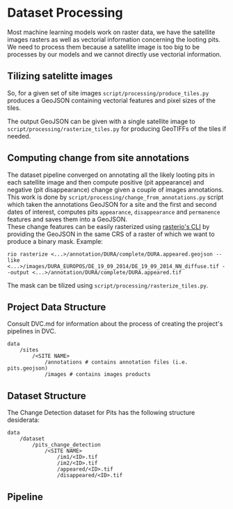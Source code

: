 # Dataset Processing
Most machine learning models work on raster data, we have the satellite images rasters as well as vectorial information concerning the looting pits.  
We need to process them because a satellite image is too big to be processes by our models and we cannot directly use vectorial information.

## Tilizing satelitte images

So, for a given set of site images `script/processing/produce_tiles.py` produces a GeoJSON containing vectorial features and pixel sizes of the tiles.

The output GeoJSON can be given with a single satellite image to `script/processing/rasterize_tiles.py` for producing GeoTIFFs of the tiles if needed.

## Computing change from site annotations

The dataset pipeline converged on annotating all the likely looting pits in each satellite image and then compute positive (pit appearance) and negative (pit disappearance) change given a couple of images annotations.
This work is done by `script/processing/change_from_annotations.py` script which taken the annotations GeoJSON for a site and the first and second dates of interest, computes pits `appearance`, `disappearance` and `permanence` features and saves them into a GeoJSON.  
These change features can be easily rasterized using [rasterio's CLI](https://rasterio.readthedocs.io/en/latest/cli.html) by providing the GeoJSON in the same CRS of a raster of which we want to produce a binary mask.
Example:
```
rio rasterize <...>/annotation/DURA/complete/DURA.appeared.geojson --like <...>/images/DURA_EUROPOS/DE_19_09_2014/DE_19_09_2014_NN_diffuse.tif --output <...>/annotation/DURA/complete/DURA.appeared.tif
```
The mask can be tilized using `script/processing/rasterize_tiles.py`.

## Project Data Structure
Consult DVC.md for information about the process of creating the project's pipelines in DVC.

```
data
    /sites
        /<SITE NAME>
            /annotations # contains annotation files (i.e. pits.geojson)
            /images # contains images products
```

## Dataset Structure
The Change Detection dataset for Pits has the following structure desiderata:
```
data
    /dataset
        /pits_change_detection
            /<SITE NAME>
                /im1/<ID>.tif
                /im2/<ID>.tif
                /appeared/<ID>.tif
                /disappeared/<ID>.tif
```

## Pipeline

